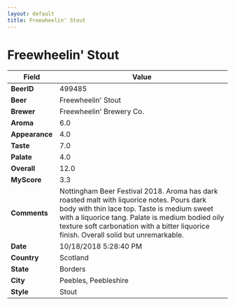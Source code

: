 ```yaml
---
layout: default
title: Freewheelin' Stout
---
```


# Freewheelin' Stout

| Field         | Value     |
|---------------|-----------|
| **BeerID** | 499485 |
| **Beer** | Freewheelin' Stout |
| **Brewer** | Freewheelin&#39; Brewery Co. |
| **Aroma** | 6.0 |
| **Appearance** | 4.0 |
| **Taste** | 7.0 |
| **Palate** | 4.0 |
| **Overall** | 12.0 |
| **MyScore** | 3.3 |
| **Comments** | Nottingham Beer Festival 2018. Aroma has dark roasted malt with liquorice notes. Pours dark body with thin lace top. Taste is medium sweet with a liquorice tang. Palate is medium bodied oily texture soft carbonation with a bitter liquorice finish. Overall solid but unremarkable. |
| **Date** | 10/18/2018 5:28:40 PM |
| **Country** | Scotland |
| **State** | Borders |
| **City** | Peebles, Peebleshire |
| **Style** | Stout |
